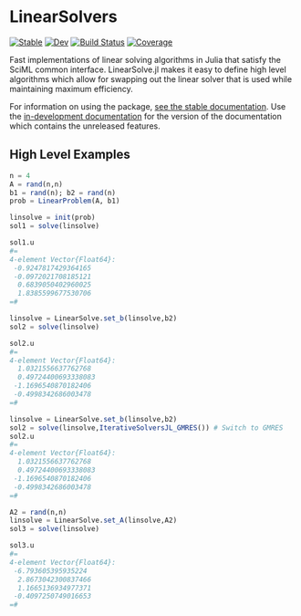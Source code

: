 # LinearSolvers

[![Stable](https://img.shields.io/badge/docs-stable-blue.svg)](https://EdelmanJonathan.github.io/LinearSolvers.jl/stable)
[![Dev](https://img.shields.io/badge/docs-dev-blue.svg)](https://EdelmanJonathan.github.io/LinearSolvers.jl/dev)
[![Build Status](https://github.com/EdelmanJonathan/LinearSolvers.jl/workflows/CI/badge.svg)](https://github.com/EdelmanJonathan/LinearSolvers.jl/actions)
[![Coverage](https://codecov.io/gh/EdelmanJonathan/LinearSolvers.jl/branch/master/graph/badge.svg)](https://codecov.io/gh/EdelmanJonathan/LinearSolvers.jl)

Fast implementations of linear solving algorithms in Julia that satisfy the SciML
common interface. LinearSolve.jl makes it easy to define high level algorithms
which allow for swapping out the linear solver that is used while maintaining
maximum efficiency.

For information on using the package,
[see the stable documentation](https://nonlinearsolve.sciml.ai/stable/). Use the
[in-development documentation](https://nonlinearsolve.sciml.ai/dev/) for the version of
the documentation which contains the unreleased features.

## High Level Examples

```julia
n = 4
A = rand(n,n)
b1 = rand(n); b2 = rand(n)
prob = LinearProblem(A, b1)

linsolve = init(prob)
sol1 = solve(linsolve)

sol1.u
#=
4-element Vector{Float64}:
 -0.9247817429364165
 -0.0972021708185121
  0.6839050402960025
  1.8385599677530706
=#

linsolve = LinearSolve.set_b(linsolve,b2)
sol2 = solve(linsolve)

sol2.u
#=
4-element Vector{Float64}:
  1.0321556637762768
  0.49724400693338083
 -1.1696540870182406
 -0.4998342686003478
=#

linsolve = LinearSolve.set_b(linsolve,b2)
sol2 = solve(linsolve,IterativeSolversJL_GMRES()) # Switch to GMRES
sol2.u
#=
4-element Vector{Float64}:
  1.0321556637762768
  0.49724400693338083
 -1.1696540870182406
 -0.4998342686003478
=#

A2 = rand(n,n)
linsolve = LinearSolve.set_A(linsolve,A2)
sol3 = solve(linsolve)

sol3.u
#=
4-element Vector{Float64}:
 -6.793605395935224
  2.8673042300837466
  1.1665136934977371
 -0.4097250749016653
=#
```
